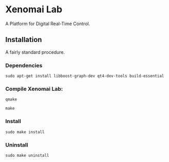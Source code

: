 Xenomai Lab
===========

A Platform for Digital Real-Time Control.

Installation
------------

A fairly standard procedure.

### Dependencies

`sudo apt-get install libboost-graph-dev qt4-dev-tools build-essential`

### Compile Xenomai Lab:

`qmake`

`make`

### Install

`sudo make install`

### Uninstall

`sudo make uninstall`
